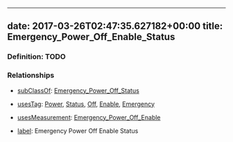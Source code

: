 
---
date: 2017-03-26T02:47:35.627182+00:00
title: Emergency_Power_Off_Enable_Status
---
### Definition: TODO

### Relationships

* [subClassOf](http://www.w3.org/2000/01/rdf-schema#subClassOf): [Emergency_Power_Off_Status](https://brickschema.org/schema/1.0/Brick#Emergency_Power_Off_Status)

* [usesTag](https://brickschema.org/schema/1.0/BrickFrame#usesTag): [Power](https://brickschema.org/schema/1.0/BrickTag#Power), [Status](https://brickschema.org/schema/1.0/BrickTag#Status), [Off](https://brickschema.org/schema/1.0/BrickTag#Off), [Enable](https://brickschema.org/schema/1.0/BrickTag#Enable), [Emergency](https://brickschema.org/schema/1.0/BrickTag#Emergency)

* [usesMeasurement](https://brickschema.org/schema/1.0/BrickFrame#usesMeasurement): [Emergency_Power_Off_Enable](https://brickschema.org/schema/1.0/Brick#Emergency_Power_Off_Enable)

* [label](http://www.w3.org/2000/01/rdf-schema#label): Emergency Power Off Enable Status
